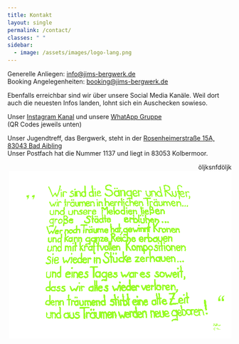 ```yaml
---
title: Kontakt
layout: single
permalink: /contact/
classes: " "
sidebar:
  - image: /assets/images/logo-lang.png
---
```

Generelle Anliegen: [info@jims-bergwerk.de](mailto:info@jims-bergwerk.de)  
Booking Angelegenheiten: [booking@jims-bergwerk.de](mailto:booking@jims-bergwerk.de)

Ebenfalls erreichbar sind wir über unsere Social Media Kanäle. Weil dort auch die neuesten Infos landen, lohnt sich ein Auschecken sowieso.

Unser [Instagram Kanal](https://www.instagram.com/jims_bergwerk/) und unsere [WhatApp Gruppe](https://chat.whatsapp.com/HxpSlNioMKKI5EHz4FO4rr)  
(QR Codes jeweils unten)

Unser Jugendtreff, das Bergwerk, steht in der [Rosenheimerstraße 15A, 83043 Bad Aibling](https://maps.app.goo.gl/6sxZddo4cDtbgkyWA)  
Unser Postfach hat die Nummer 1137 und liegt in 83053 Kolbermoor.

<p style="text-align: right">öljksnfdöljk<img src="/assets/images/zitat.png"></p>